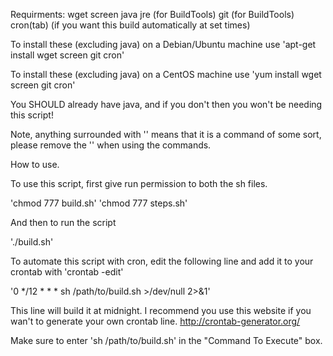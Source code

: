 Requirments:
wget
screen
java jre (for BuildTools)
git (for BuildTools)
cron(tab) (if you want this build automatically at set times)

To install these (excluding java) on a Debian/Ubuntu machine use
'apt-get install wget screen git cron'

To install these (excluding java) on a CentOS machine use
'yum install wget screen git cron'

You SHOULD already have java, and if you don't then you won't be needing this script!

Note, anything surrounded with '' means that it is a command of some sort, please remove the '' when using the commands.


How to use.

To use this script, first give run permission to both the sh files.

'chmod 777 build.sh'
'chmod 777 steps.sh'

And then to run the script

'./build.sh'


To automate this script with cron, edit the following line and add it to your crontab with 'crontab -edit'

'0 */12 * * * sh /path/to/build.sh >/dev/null 2>&1'

This line will build it at midnight. I recommend you use this website if you wan't to generate your own crontab line. http://crontab-generator.org/

Make sure to enter 'sh /path/to/build.sh' in the "Command To Execute" box.
